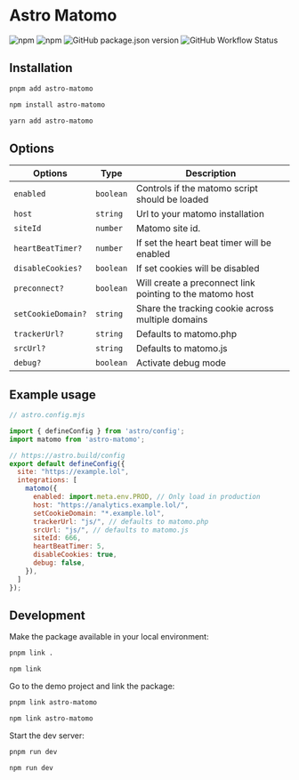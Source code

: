 # Astro Matomo

![npm](https://img.shields.io/npm/dm/astro-matomo?logo=npm&style=flat-square)
![npm](https://img.shields.io/npm/v/astro-matomo?logo=npm&style=flat-square)
![GitHub package.json version](https://img.shields.io/github/package-json/v/felix-berlin/astro-matomo?label=github&logo=github&style=flat-square)
![GitHub Workflow Status](https://img.shields.io/github/actions/workflow/status/felix-berlin/astro-matomo/release.yml?label=release&logo=github&style=flat-square)

## Installation

```bash
pnpm add astro-matomo

npm install astro-matomo

yarn add astro-matomo
```

## Options

| Options            | Type      | Description                                               |
| ------------------ | --------- | --------------------------------------------------------- |
| `enabled`          | `boolean` | Controls if the matomo script should be loaded            |
| `host`             | `string`  | Url to your matomo installation                           |
| `siteId`           | `number`  | Matomo site id.                                           |
| `heartBeatTimer?`  | `number`  | If set the heart beat timer will be enabled               |
| `disableCookies?`  | `boolean` | If set cookies will be disabled                           |
| `preconnect?`      | `boolean` | Will create a preconnect link pointing to the matomo host |
| `setCookieDomain?` | `string`  | Share the tracking cookie across multiple domains         |
| `trackerUrl?`      | `string`  | Defaults to matomo.php                                    |
| `srcUrl?`          | `string`  | Defaults to matomo.js                                     |
| `debug?`           | `boolean` | Activate debug mode                                       |

## Example usage

```js
// astro.config.mjs

import { defineConfig } from 'astro/config';
import matomo from 'astro-matomo';

// https://astro.build/config
export default defineConfig({
  site: "https://example.lol",
  integrations: [
    matomo({
      enabled: import.meta.env.PROD, // Only load in production
      host: "https://analytics.example.lol/",
      setCookieDomain: "*.example.lol",
      trackerUrl: "js/", // defaults to matomo.php
      srcUrl: "js/", // defaults to matomo.js
      siteId: 666,
      heartBeatTimer: 5,
      disableCookies: true,
      debug: false,
    }),
  ]
});

```

## Development

Make the package available in your local environment:

```bash
pnpm link .

npm link
```

Go to the demo project and link the package:

```bash
pnpm link astro-matomo

npm link astro-matomo
```

Start the dev server:

```bash
pnpm run dev

npm run dev
```
